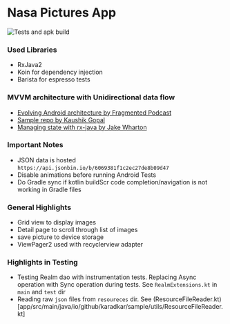 # Nasa Pictures App
![Tests and apk build](https://github.com/karadkar/NasaPictures/workflows/Android%20Tests%20and%20apk%20build/badge.svg?branch=master)
### Used Libraries
- RxJava2
- Koin for dependency injection
- Barista for espresso tests

### MVVM architecture with Unidirectional data flow
- [Evolving Android architecture by Fragmented Podcast](https://fragmentedpodcast.com/episodes/148/)
- [Sample repo by Kaushik Gopal](https://github.com/kaushikgopal/movies-usf-android)
- [Managing state with rx-java by Jake Wharton](https://jakewharton.com/the-state-of-managing-state-with-rxjava/)

### Important Notes
- JSON data is hosted `https://api.jsonbin.io/b/6069381f1c2ec27de8b09d47`
- Disable animations before running Android Tests
- Do Gradle sync if kotlin buildScr code completion/navigation is not working in Gradle files

### General Highlights
- Grid view to display images
- Detail page to scroll through list of images
- save picture to device storage
- ViewPager2 used with recyclerview adapter

### Highlights in Testing
- Testing Realm dao with instrumentation tests.
  Replacing Async operation with Sync operation during tests.
  See `RealmExtensions.kt` in `main` and `test` dir
- Reading raw `json` files from `resoureces` dir. See (ResourceFileReader.kt)[app/src/main/java/io/github/karadkar/sample/utils/ResourceFileReader.kt] 
